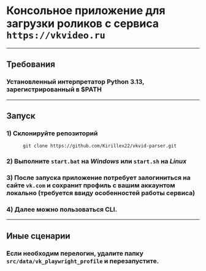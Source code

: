 # Консольное приложение для загрузки роликов с сервиса `https://vkvideo.ru`

---
## Требования
### Установленный интерпретатор Python 3.13, зарегистрированный в $PATH

---
## Запуск

### 1) Склонируйте репозиторий

```shell
      git clone https://github.com/Kirillex22/vkvid-parser.git
```

### 2) Выполните `start.bat` на *Windows* или `start.sh` на *Linux*

### 3) После запуска приложение потребует залогиниться на сайте `vk.com` и сохранит профиль с вашим аккаунтом локально (требуется ввиду особенностей работы сервиса)

### 4) Далее можно пользоваться CLI.

---

## Иные сценарии

### Если необходим перелогин, удалите папку `src/data/vk_playwright_profile` и перезапустите.